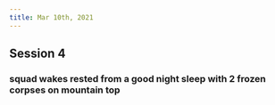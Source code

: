 ```yaml
---
title: Mar 10th, 2021
---
```


## Session 4
### squad wakes rested from a good night sleep with 2 frozen corpses on mountain top

